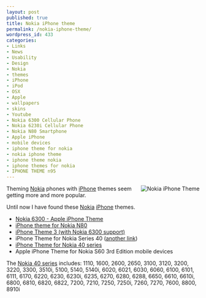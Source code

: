 ```yaml
---
layout: post
published: true
title: Nokia iPhone theme
permalink: /nokia-iphone-theme/
wordpress_id: 433
categories:
- Links
- News
- Usability
- Design
- Nokia
- themes
- iPhone
- iPod
- OSX
- Apple
- wallpapers
- skins
- Youtube
- Nokia 6300 Cellular Phone
- Nokia 6230i Cellular Phone
- Nokia N80 Smartphone
- Apple iPhone
- mobile devices
- iphone theme for nokia
- nokia iphone theme
- iphone theme nokia
- iphone themes for nokia
- IPHONE THEME n95
---
```

<a class="imagelink" href="http://lh5.ggpht.com/-zOmdditp7pU/UVl-JLs3yGI/AAAAAAAAFpE/v-mHR9WLN5M/iphonepromo3.png" title="Nokia iPhone Theme"><img align="right" id="image434" src="http://lh6.ggpht.com/-aaa1qLeqTRI/UVl-H0ohGdI/AAAAAAAAFpA/DeAoJEJfUO4/iphonepromo3.thumbnail.png" alt="Nokia iPhone Theme" /></a>Theming <a href="http://en.wikipedia.org/wiki/Nokia">Nokia</a> phones with <a href="http://en.wikipedia.org/wiki/IPhone">iPhone</a> themes seem getting more and more popular.




Until now I have found these <a href="http://en.wikipedia.org/wiki/Nokia">Nokia</a> <a href="http://en.wikipedia.org/wiki/IPhone">iPhone</a> themes.
<ul>
<li><a href="http://klauskjeldsen.dk/nokia-6300-apple-iphone-theme/">Nokia 6300 - Apple iPhone Theme</a></li>	
<li><a href="http://koolinus.wordpress.com/2007/01/16/iphone-theme-for-nokia-n80/">iPhone theme for Nokia N80</a></li>
	<li><a href="http://macthemes.net/forum/viewtopic.php?id=16779074&amp;action=new">iPhone Theme 3 (with Nokia 6300 support)</a></li>
	<li>iPhone Theme for Nokia Series 40 (<a href="http://www.overclock.net/t/199748/iphone-theme-for-nokia-series-40">another link</a>)</li>
	<li><a href="http://engeneral.wordpress.com/2007/01/19/iphone-theme-para-nokia/">iPhone Theme for Nokia 40 series</a></li>
	<li>Apple iPhone Theme for Nokia S60 3rd Edition mobile devices</li>
</ul>

The <a href="http://en.wikipedia.org/wiki/Nokia_Series_40">Nokia 40 series</a> includes: 1110, 1600, 2600, 2650, 3100, 3120, 3200, 3220, 3300, 3510i, 5100, 5140, 5140i, 6020, 6021, 6030, 6060, 6100, 6101, 6111, 6170, 6220, 6230, 6230i, 6235, 6270, 6280, 6288, 6650, 6610, 6610i, 6800, 6810, 6820, 6822, 7200, 7210, 7250, 7250i, 7260, 7270, 7600, 8800, 8910i
